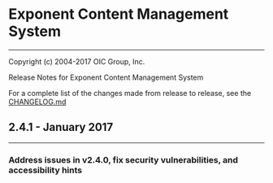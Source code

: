 # Exponent Content Management System

----------

Copyright (c) 2004-2017 OIC Group, Inc.

Release Notes for Exponent Content Management System

For a complete list of the changes made from release to release, see the [CHANGELOG.md](CHANGELOG.md)

## 2.4.1 - January 2017

----------

### Address issues in v2.4.0, fix security vulnerabilities, and accessibility hints